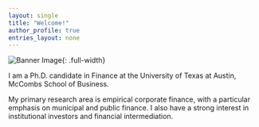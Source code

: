 ```yaml
---
layout: single
title: "Welcome!"
author_profile: true
entries_layout: none
---
```

![Banner Image](/assets/images/banner.jpg){: .full-width}

I am a Ph.D. candidate in Finance at the University of Texas at Austin, McCombs School of Business. 

My primary research area is empirical corporate finance, with a particular emphasis on municipal and public finance. I also have a strong interest in institutional investors and financial intermediation.
